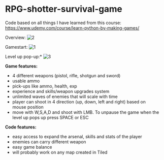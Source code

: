 # RPG-shotter-survival-game
Code based on all things I have learned from this course: https://www.udemy.com/course/learn-python-by-making-games/

Overview:
![2](https://user-images.githubusercontent.com/111911254/219868899-fdc58232-488c-4d1c-aae7-50dc4b6f9fc7.jpg)

Gamestart:
![1](https://user-images.githubusercontent.com/111911254/219868858-91cbe44e-a251-4474-aca1-ca215a848c00.jpg)

Level up pop-up:*
![3](https://user-images.githubusercontent.com/111911254/219868859-dec64ef7-ad99-45c4-be6e-af8f289f3dee.jpg)



<b>Game features:</b>
<ul>
<li>4 different weapons (pistol, rifle, shotgun and sword)
<li>usable ammo
<li>pick-ups like ammo, health, exp
<li>experience and skills/weapon upgrades system
<li>unlimited waves of enemies that will scale with time
<li>player can shoot in 4 direction (up, down, left and right) based on mouse position
<li>move with W,S,A,D and shoot with LMB. To unpause the game when the level up pops up press SPACE or ESC
</ul>
<p></p>
<b>Code features:</b>
<ul>
<li>easy access to expand the arsenal, skills and stats of the player
<li>enemies can carry different weapon
<li>easy game balance
<li>will probably work on any map created in Tiled
</ul>
